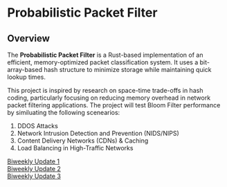 # Probabilistic Packet Filter

## Overview

The **Probabilistic Packet Filter** is a Rust-based implementation of an efficient, memory-optimized packet classification system. It uses a bit-array-based hash structure to minimize storage while maintaining quick lookup times.

This project is inspired by research on space-time trade-offs in hash coding, particularly focusing on reducing memory overhead in network packet filtering applications.
The project will test Bloom Filter performance by similuating the following scenearios:

1. DDOS Attacks
2. Network Intrusion Detection and Prevention (NIDS/NIPS)
3. Content Delivery Networks (CDNs) & Caching
4. Load Balancing in High-Traffic Networks

[Biweekly Update 1](./biweekly1.md) <br>
[Biweekly Update 2](./biweekly2.md)  
[Biweekly Update 3](./biweekly3.md)  
